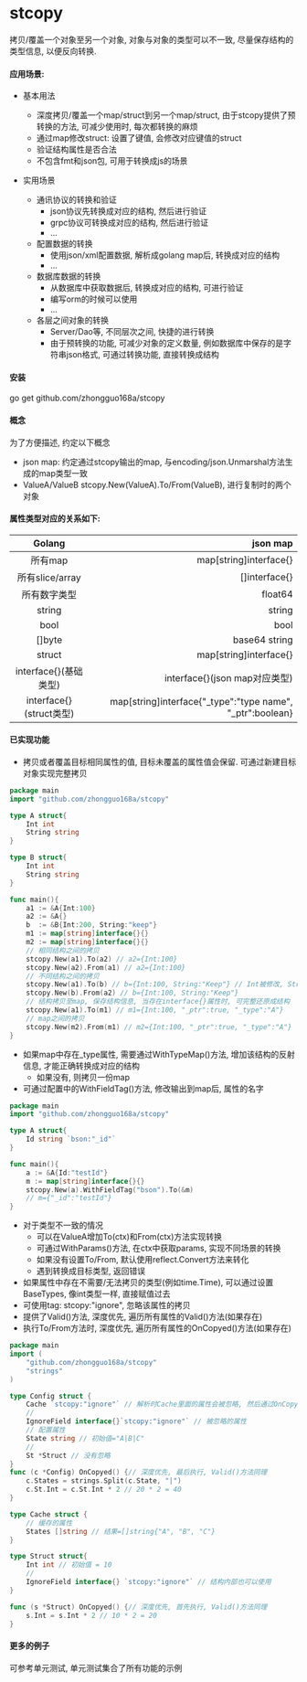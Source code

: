 # stcopy
拷贝/覆盖一个对象至另一个对象, 对象与对象的类型可以不一致, 尽量保存结构的类型信息, 以便反向转换.



#### 应用场景:

* 基本用法
    * 深度拷贝/覆盖一个map/struct到另一个map/struct, 由于stcopy提供了预转换的方法, 可减少使用时, 每次都转换的麻烦
    * 通过map修改struct: 设置了键值, 会修改对应键值的struct
    * 验证结构属性是否合法
    * 不包含fmt和json包, 可用于转换成js的场景
    
* 实用场景
    * 通讯协议的转换和验证
        * json协议先转换成对应的结构, 然后进行验证
        * grpc协议可转换成对应的结构, 然后进行验证
        * ...
    * 配置数据的转换       
        * 使用json/xml配置数据, 解析成golang map后, 转换成对应的结构
        * ...
    * 数据库数据的转换
        * 从数据库中获取数据后, 转换成对应的结构, 可进行验证
        * 编写orm的时候可以使用
        * ...
    * 各层之间对象的转换
        * Server/Dao等, 不同层次之间, 快捷的进行转换
        * 由于预转换的功能, 可减少对象的定义数量, 例如数据库中保存的是字符串json格式, 可通过转换功能, 直接转换成结构

#### 安装
go get github.com/zhongguo168a/stcopy

#### 概念

为了方便描述, 约定以下概念

* json map: 约定通过stcopy输出的map, 与encoding/json.Unmarshal方法生成的map类型一致
* ValueA/ValueB stcopy.New(ValueA).To/From(ValueB), 进行复制时的两个对象


#### 属性类型对应的关系如下:

| Golang        |   json map|
|:-------------:| -----:|
| 所有map| map[string]interface{} |
| 所有slice/array      |   []interface{} |
| 所有数字类型      |    float64 |
| string         |    string |
| bool        |    bool |
| []byte      |    base64 string |
| struct        |  map[string]interface{}|
| interface{}(基础类型)   |  interface{}(json map对应类型)|
| interface{}(struct类型)    |  map[string]interface{"_type":"type name", "_ptr":boolean}


#### 已实现功能

* 拷贝或者覆盖目标相同属性的值, 目标未覆盖的属性值会保留. 可通过新建目标对象实现完整拷贝
```go
package main
import "github.com/zhongguo168a/stcopy"

type A struct{
    Int int
    String string
}

type B struct{
    Int int
    String string
}

func main(){
    a1 := &A{Int:100}
    a2 := &A{}
    b  := &B{Int:200, String:"keep"}
    m1 := map[string]interface{}{}
    m2 := map[string]interface{}{}
    // 相同结构之间的拷贝
	stcopy.New(a1).To(a2) // a2={Int:100} 
	stcopy.New(a2).From(a1) // a2={Int:100}
	// 不同结构之间的拷贝
	stcopy.New(a1).To(b) // b={Int:100, String:"Keep"} // Int被修改, String保留
	stcopy.New(b).From(a2) // b={Int:100, String:"Keep"}
	// 结构拷贝至map, 保存结构信息, 当存在interface{}属性时, 可完整还原成结构
    stcopy.New(a1).To(m1) // m1={Int:100, "_ptr":true, "_type":"A"}
    // map之间的拷贝 
    stcopy.New(m2).From(m1) // m2={Int:100, "_ptr":true, "_type":"A"}
}
```
* 如果map中存在_type属性, 需要通过WithTypeMap()方法, 增加该结构的反射信息, 才能正确转换成对应的结构
    * 如果没有, 则拷贝一份map
* 可通过配置中的WithFieldTag()方法, 修改输出到map后, 属性的名字
```go
package main
import "github.com/zhongguo168a/stcopy"

type A struct{
    Id string `bson:"_id"`
}

func main(){
	a := &A{Id:"testId"}
    m := map[string]interface{}{}
	stcopy.New(a).WithFieldTag("bson").To(&m) 
	// m={"_id":"testId"}
}
```
* 对于类型不一致的情况
    * 可以在ValueA增加To(ctx)和From(ctx)方法实现转换
    * 可通过WithParams()方法, 在ctx中获取params, 实现不同场景的转换
    * 如果没有设置To/From, 默认使用reflect.Convert方法来转化
    * 遇到转换成目标类型, 返回错误
* 如果属性中存在不需要/无法拷贝的类型(例如time.Time), 可以通过设置BaseTypes, 像int类型一样, 直接赋值过去 
* 可使用tag: stcopy:"ignore", 忽略该属性的拷贝
* 提供了Valid()方法, 深度优先, 遍历所有属性的Valid()方法(如果存在)
* 执行To/From方法时, 深度优先, 遍历所有属性的OnCopyed()方法(如果存在) 
```go
package main
import (
	"github.com/zhongguo168a/stcopy"
	"strings"
)

type Config struct {
    Cache `stcopy:"ignore"` // 解析时Cache里面的属性会被忽略, 然后通过OnCopyed()方法对属性State进行处理
    //
    IgnoreField interface{}`stcopy:"ignore"` // 被忽略的属性
    // 配置属性
    State string // 初始值="A|B|C"
    //
    St *Struct // 没有忽略
}
func (c *Config) OnCopyed() {// 深度优先, 最后执行, Valid()方法同理
	c.States = strings.Split(c.State, "|")
	c.St.Int = c.St.Int * 2 // 20 * 2 = 40
}

type Cache struct {
	// 缓存的属性
	States []string // 结果=[]string{"A", "B", "C"}
}

type Struct struct{
    Int int // 初始值 = 10
	// 
	IgnoreField interface{} `stcopy:"ignore"` // 结构内部也可以使用
}

func (s *Struct) OnCopyed() {// 深度优先, 首先执行, Valid()方法同理
    s.Int = s.Int * 2 // 10 * 2 = 20
}

```

#### 更多的例子

可参考单元测试, 单元测试集合了所有功能的示例